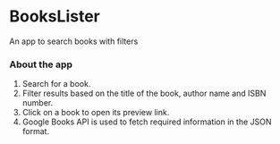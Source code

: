 # BooksLister
An app to search books with filters
### About the app
1. Search for a book.
2. Filter results based on the title of the book, author name and ISBN number.
3. Click on a book to open its preview link.
4. Google Books API is used to fetch required information in the JSON format.
